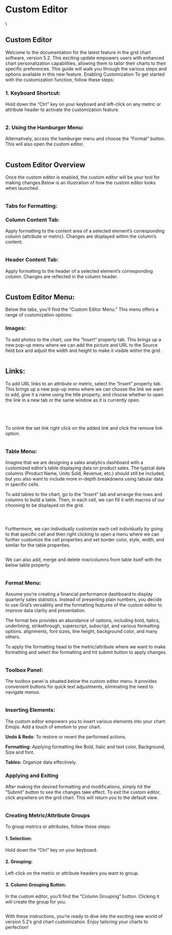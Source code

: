 # Custom Editor

\


## Custom Editor <a href="#custom-editor" id="custom-editor"></a>

Welcome to the documentation for the latest feature in the grid chart software, version 5.2. This exciting update empowers users with enhanced chart personalization capabilities, allowing them to tailor their charts to their specific preferences. This guide will walk you through the various steps and options available in this new feature. Enabling Customization To get started with the customization function, follow these steps:

### **1. Keyboard Shortcut:**

Hold down the “Ctrl” key on your keyboard and left-click on any metric or attribute header to activate the customization feature.

<figure><img src="../.gitbook/assets/griddoc1.gif" alt=""><figcaption></figcaption></figure>



### **2. Using the Hamburger Menu:**

Alternatively, access the hamburger menu and choose the “Format” button. This will also open the custom editor.

<figure><img src="../.gitbook/assets/griddoc2.gif" alt=""><figcaption></figcaption></figure>

## **Custom Editor Overview**

Once the custom editor is enabled, the custom editor will be your tool for making changes.Below is an illustration of how the custom editor looks when launched.

<figure><img src="../.gitbook/assets/grid21.png" alt=""><figcaption></figcaption></figure>

### **Tabs for Formatting:**

### **Column Content Tab:**

Apply formatting to the content area of a selected element’s corresponding column (attribute or metric). Changes are displayed within the column’s content.&#x20;

<figure><img src="../.gitbook/assets/griddoc3.gif" alt=""><figcaption></figcaption></figure>

### **Header Content Tab:**

Apply formatting to the header of a selected element’s corresponding column. Changes are reflected in the column header.&#x20;

<figure><img src="../.gitbook/assets/griddoc4.gif" alt=""><figcaption></figcaption></figure>

## **Custom Editor Menu:**

Below the tabs, you’ll find the “Custom Editor Menu.” This menu offers a range of customization options:

### **Images:**

To add photos to the chart, use the “Insert” property tab. This brings up a new pop-up menu where we can add the picture and URL to the Source field box and adjust the width and height to make it visible within the grid.



<figure><img src="../.gitbook/assets/link1 (1).png" alt=""><figcaption></figcaption></figure>

## **Links:**

To add URL links to an attribute or metric, select the “Insert” property tab. This brings up a new pop-up menu where we can choose the link we want to add, give it a name using the title property, and choose whether to open the link in a new tab or the same window as it is currently open.

<figure><img src="../.gitbook/assets/link2 (1).png" alt=""><figcaption></figcaption></figure>

<figure><img src="../.gitbook/assets/link3 (1).png" alt=""><figcaption></figcaption></figure>



<figure><img src="../.gitbook/assets/link4.png" alt=""><figcaption></figcaption></figure>

<figure><img src="../.gitbook/assets/link5 (1).png" alt=""><figcaption></figcaption></figure>

To unlink the set link right click on the added link and click the remove link option.

<figure><img src="../.gitbook/assets/link6 (1).png" alt=""><figcaption></figcaption></figure>

### **Table Menu:**

Imagine that we are designing a sales analytics dashboard with a customized editor’s table displaying data on product sales. The typical data columns (Product Name, Units Sold, Revenue, etc.) should still be included, but you also want to include more in-depth breakdowns using tabular data in specific cells.

To add tables to the chart, go to the “Insert” tab and arrange the rows and columns to build a table. Then, in each cell, we can fill it with macros of our choosing to be displayed on the grid.

<figure><img src="../.gitbook/assets/link7 (1).png" alt=""><figcaption></figcaption></figure>

<figure><img src="../.gitbook/assets/link8 (1).png" alt=""><figcaption></figcaption></figure>

<figure><img src="../.gitbook/assets/link9 (2).png" alt=""><figcaption></figcaption></figure>

Furthermore, we can individually customize each cell individually by going to that specific cell and then right clicking to open a menu where we can further customize the cell properties and set border color, style, width, and similar for the table properties.&#x20;

<figure><img src="../.gitbook/assets/griddoc8.gif" alt=""><figcaption></figcaption></figure>

We can also add, merge and delete row/columns from table itself with the below table property

<figure><img src="../.gitbook/assets/link10 (1).png" alt=""><figcaption></figcaption></figure>

### **Format Menu:**

Assume you’re creating a financial performance dashboard to display quarterly sales statistics. Instead of presenting plain numbers, you decide to use Grid’s versatility and the formatting features of the custom editor to improve data clarity and presentation.

The format box provides an abundance of options, including bold, italics, underlining, strikethrough, superscript, subscript, and various formatting options. alignments, font sizes, line height, background color, and many others.

To apply the formatting head to the metric/attribute where we want to make formatting and select the formatting and hit submit button to apply changes.&#x20;

<figure><img src="../.gitbook/assets/griddoc5.gif" alt=""><figcaption></figcaption></figure>

### **Toolbox Panel:**

The toolbox panel is situated below the custom editor menu. It provides convenient buttons for quick text adjustments, eliminating the need to navigate menus.

<figure><img src="../.gitbook/assets/grid25.png" alt=""><figcaption></figcaption></figure>

### Inserting Elements:

The custom editor empowers you to insert various elements into your chart: Emojis: Add a touch of emotion to your chart.

**Undo & Redo**: To restore or revert the performed actions.

**Formatting:** Applying formatting like Bold, Italic and text color, Background, Size and font.

**Tables:** Organize data effectively.

### **Applying and Exiting**

After making the desired formatting and modifications, simply hit the “Submit” button to see the changes take effect. To exit the custom editor, click anywhere on the grid chart. This will return you to the default view.&#x20;

<figure><img src="../.gitbook/assets/griddoc6.gif" alt=""><figcaption></figcaption></figure>

### **Creating Metric/Attribute Groups**

To group metrics or attributes, follow these steps:

#### **1. Selection:**

Hold down the “Ctrl” key on your keyboard.

#### **2. Grouping:**

Left-click on the metric or attribute headers you want to group.

#### **3. Column Grouping Button:**

In the custom editor, you’ll find the “Column Grouping” button. Clicking it will create the group for you.

<figure><img src="../.gitbook/assets/griddoc7.gif" alt=""><figcaption></figcaption></figure>



With these instructions, you’re ready to dive into the exciting new world of version 5.2’s grid chart customization. Enjoy tailoring your charts to perfection!
